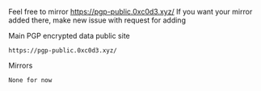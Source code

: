 Feel free to mirror https://pgp-public.0xc0d3.xyz/
If you want your mirror added there, make new issue with request for adding

Main PGP encrypted data public site
```
https://pgp-public.0xc0d3.xyz/
```

Mirrors
```
None for now
```
